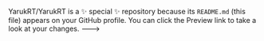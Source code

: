 
YarukRT/YarukRT is a ✨ special ✨ repository because its `README.md` (this file) appears on your GitHub profile.
You can click the Preview link to take a look at your changes.
--->

